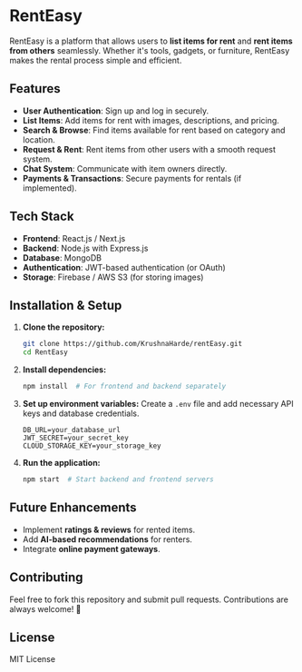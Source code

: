 # RentEasy

RentEasy is a platform that allows users to **list items for rent** and **rent items from others** seamlessly. Whether it's tools, gadgets, or furniture, RentEasy makes the rental process simple and efficient.

## Features

- **User Authentication**: Sign up and log in securely.
- **List Items**: Add items for rent with images, descriptions, and pricing.
- **Search & Browse**: Find items available for rent based on category and location.
- **Request & Rent**: Rent items from other users with a smooth request system.
- **Chat System**: Communicate with item owners directly.
- **Payments & Transactions**: Secure payments for rentals (if implemented).

## Tech Stack

- **Frontend**: React.js / Next.js 
- **Backend**: Node.js with Express.js 
- **Database**: MongoDB 
- **Authentication**: JWT-based authentication (or OAuth)
- **Storage**: Firebase / AWS S3 (for storing images)

## Installation & Setup

1. **Clone the repository:**
   ```sh
   git clone https://github.com/KrushnaHarde/rentEasy.git
   cd RentEasy
   ```
2. **Install dependencies:**
   ```sh
   npm install  # For frontend and backend separately
   ```
3. **Set up environment variables:** Create a `.env` file and add necessary API keys and database credentials.
   ```env
   DB_URL=your_database_url
   JWT_SECRET=your_secret_key
   CLOUD_STORAGE_KEY=your_storage_key
   ```
4. **Run the application:**
   ```sh
   npm start  # Start backend and frontend servers
   ```

## Future Enhancements

- Implement **ratings & reviews** for rented items.
- Add **AI-based recommendations** for renters.
- Integrate **online payment gateways**.

## Contributing

Feel free to fork this repository and submit pull requests. Contributions are always welcome! 🚀

## License

MIT License

